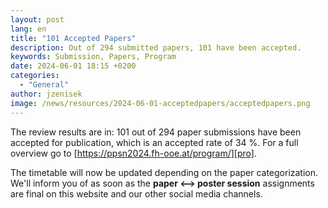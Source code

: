 ```yaml
---
layout: post
lang: en
title: "101 Accepted Papers"
description: Out of 294 submitted papers, 101 have been accepted.
keywords: Submission, Papers, Program
date: 2024-06-01 18:15 +0200
categories:
  - "General"
author: jzenisek
image: /news/resources/2024-06-01-acceptedpapers/acceptedpapers.png
---
```


The review results are in: 101 out of 294 paper submissions have been accepted for publication, which is an accepted rate of 34 %. For a full overview go to [https://ppsn2024.fh-ooe.at/program/][pro].

<!--more-->

The timetable will now be updated depending on the paper categorization. We'll inform you of as soon as the **paper <--> poster session** assignments are final on this website and our other social media channels.


[pro]: https://ppsn2024.fh-ooe.at/program/#acceptedpapers